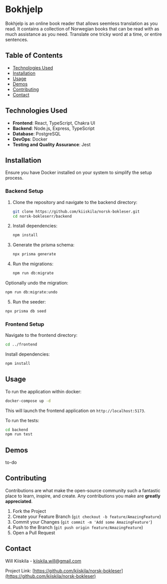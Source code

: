 # Bokhjelp

Bokhjelp is an online book reader that allows seemless translation as you read. It contains a collection of Norwegian books that can be read with as much assistance as you need. Translate one tricky word at a time, or entire sentences.

## Table of Contents

- [Technologies Used](#technologies-used)
- [Installation](#installation)
- [Usage](#usage)
- [Demos](#demos)
- [Contributing](#contributing)
- [Contact](#contact)

## Technologies Used

- **Frontend**: React, TypeScript, Chakra UI
- **Backend**: Node.js, Express, TypeScript
- **Database**: PostgreSQL
- **DevOps**: Docker
- **Testing and Quality Assurance**: Jest

## Installation

Ensure you have Docker installed on your system to simplify the setup process.

### Backend Setup

1. Clone the repository and navigate to the backend directory:

   ```bash
   git clone https://github.com/kiiskila/norsk-bokleser.git
   cd norsk-bokleserr/backend
   ```

2. Install dependencies:

   ```bash
   npm install
   ```

3. Generate the prisma schema:

   ```bash
   npx prisma generate
   ```

4. Run the migrations:

   ```bash
   npm run db:migrate
   ```

Optionally undo the migration:

```bash
npm run db:migrate:undo
```

5. Run the seeder:

```bash
npx prisma db seed
```

### Frontend Setup

Navigate to the frontend directory:

```bash
cd ../frontend
```

Install dependencies:

```bash
npm install
```

## Usage

To run the application within docker:

```bash
docker-compose up -d
```

This will launch the frontend application on `http://localhost:5173`.

To run the tests:

```bash
cd backend
npm run test
```

## Demos

to-do

## Contributing

Contributions are what make the open-source community such a fantastic place to learn, inspire, and create. Any contributions you make are **greatly appreciated**.

1. Fork the Project
2. Create your Feature Branch (`git checkout -b feature/AmazingFeature`)
3. Commit your Changes (`git commit -m 'Add some AmazingFeature'`)
4. Push to the Branch (`git push origin feature/AmazingFeature`)
5. Open a Pull Request

## Contact

Will Kiiskila - [kiiskila.will@gmail.com](mailto:kiiskila.will@gmail.com)

Project Link: [https://github.com/kiiskila/norsk-bokleser](https://github.com/kiiskila/norsk-bokleser)
